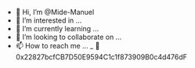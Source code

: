 - 👋 Hi, I’m @Mide-Manuel
- 👀 I’m interested in ...
- 🌱 I’m currently learning ...
- 💞️ I’m looking to collaborate on ...
- 📫 How to reach me ...
_ 👛 0x22827bcfCB7D50E9594C1c1f873909B0c4d476dF

<!---
Mide-Manuel/Mide-Manuel is a ✨ special ✨ repository because its `README.md` (this file) appears on your GitHub profile.
You can click the Preview link to take a look at your changes.
--->

